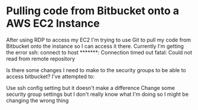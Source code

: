 
# Pulling code from Bitbucket onto a AWS EC2 Instance

After using RDP to access my EC2 I'm trying to use Git to pull my code from Bitbucket onto the instance so I can access it there.
Currently I'm getting the error
ssh: connect to host *******: Connection timed out
fatal: Could not read from remote repository

Is there some changes I need to make to the security groups to be able to access bitbucket?
I've attempted to:

Use ssh config setting but it doesn't make a difference
Change some security group settings but I don't really know what I'm doing so I might be changing the wrong thing


        